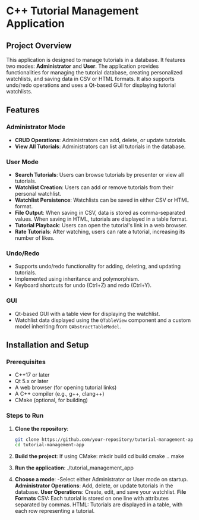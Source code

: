 # C++ Tutorial Management Application

## Project Overview

This application is designed to manage tutorials in a database. It features two modes: **Administrator** and **User**. The application provides functionalities for managing the tutorial database, creating personalized watchlists, and saving data in CSV or HTML formats. It also supports undo/redo operations and uses a Qt-based GUI for displaying tutorial watchlists.

## Features

### Administrator Mode
- **CRUD Operations**: Administrators can add, delete, or update tutorials.
- **View All Tutorials**: Administrators can list all tutorials in the database.

### User Mode
- **Search Tutorials**: Users can browse tutorials by presenter or view all tutorials.
- **Watchlist Creation**: Users can add or remove tutorials from their personal watchlist.
- **Watchlist Persistence**: Watchlists can be saved in either CSV or HTML format.
- **File Output**: When saving in CSV, data is stored as comma-separated values. When saving in HTML, tutorials are displayed in a table format.
- **Tutorial Playback**: Users can open the tutorial's link in a web browser.
- **Rate Tutorials**: After watching, users can rate a tutorial, increasing its number of likes.

### Undo/Redo
- Supports undo/redo functionality for adding, deleting, and updating tutorials.
- Implemented using inheritance and polymorphism.
- Keyboard shortcuts for undo (Ctrl+Z) and redo (Ctrl+Y).

### GUI
- Qt-based GUI with a table view for displaying the watchlist.
- Watchlist data displayed using the `QTableView` component and a custom model inheriting from `QAbstractTableModel`.

## Installation and Setup

### Prerequisites
- C++17 or later
- Qt 5.x or later
- A web browser (for opening tutorial links)
- A C++ compiler (e.g., g++, clang++)
- CMake (optional, for building)

### Steps to Run
1. **Clone the repository**:
   ```bash
   git clone https://github.com/your-repository/tutorial-management-app.git
   cd tutorial-management-app
2. **Build the project**:
  If using CMake:
  mkdir build
  cd build
  cmake ..
  make
3.  **Run the application**:
./tutorial_management_app

4. **Choose a mode**:
 -Select either Administrator or User mode on startup.
**Administrator Operations**:
Add, delete, or update tutorials in the database.
**User Operations**:
Create, edit, and save your watchlist.
**File Formats**
CSV: Each tutorial is stored on one line with attributes separated by commas.
HTML: Tutorials are displayed in a table, with each row representing a tutorial.
